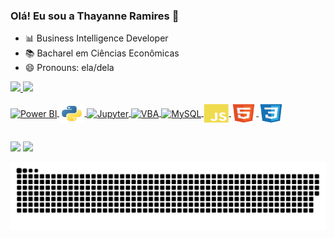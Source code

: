 ### Olá! Eu sou a Thayanne Ramires 👋

- 📊 Business Intelligence Developer
- 📚 Bacharel em Ciências Econômicas
- 😄 Pronouns: ela/dela

 <div>
  <a href="https://github.com/thayanneramires">
  <img height="180em" src="https://github-readme-stats.vercel.app/api?username=thayanneramires&show_icons=true&theme=cobalt&include_all_commits=true&count_private=true"/>
  <img height="180em" src="https://github-readme-stats.vercel.app/api/top-langs/?username=thayanneramires&layout=compact&langs_count=7&theme=cobalt"/>
</div>
  <div style="display: inline_block"><br>
  <img align="center" alt="Power BI" height="60" width="70" src="https://www.meltone.com/wp-content/uploads/2023/03/Sans-titre-2023-03-31T162210.850.png">
  <img align="center" alt="Python" height="30" width="40" src="https://raw.githubusercontent.com/devicons/devicon/master/icons/python/python-original.svg">
  <img align="center" alt="Jupyter" height="60" width="40" src="https://cdn.jsdelivr.net/gh/devicons/devicon/icons/jupyter/jupyter-original-wordmark.svg">
  <img align="center" alt="VBA" height="30" width="40" src="https://cdn3.iconfinder.com/data/icons/flat-design-development-set-1/24/file-type-vba-512.png">
  <img align="center" alt="MySQL" height="60" width="70" src="https://cdn.jsdelivr.net/gh/devicons/devicon/icons/mysql/mysql-original-wordmark.svg">
  <img align="center" alt="Js" height="30" width="40" src="https://raw.githubusercontent.com/devicons/devicon/master/icons/javascript/javascript-plain.svg">
  <img align="center" alt="HTML" height="30" width="40" src="https://raw.githubusercontent.com/devicons/devicon/master/icons/html5/html5-original.svg">
  <img align="center" alt="CSS" height="30" width="40" src="https://raw.githubusercontent.com/devicons/devicon/master/icons/css3/css3-original.svg">
</div>
 
   ##
 
<div>  
  <a href = "mailto:thayanneramires@gmail.com"><img src="https://img.shields.io/badge/Gmail-D14836?style=for-the-badge&logo=gmail&logoColor=white" target="_blank"></a>
  <a href="https://www.linkedin.com/in/thayanneramires/" target="_blank"><img src="https://img.shields.io/badge/-LinkedIn-%230077B5?style=for-the-badge&logo=linkedin&logoColor=white" target="_blank"></a> 
 
  ![Snake animation](https://github.com/thayanneramires/thayanneramires/blob/output/github-contribution-grid-snake.svg)
 
</div>
